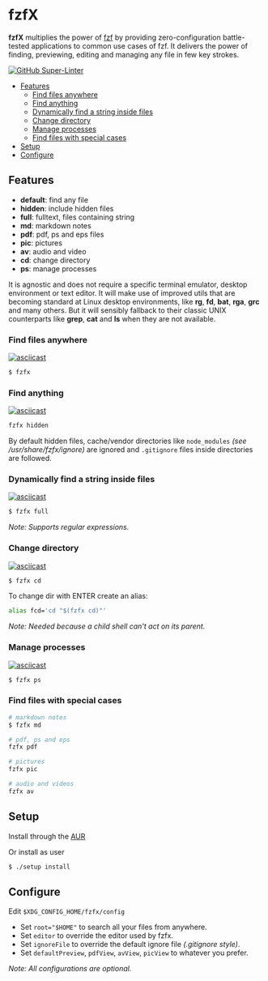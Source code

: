 # fzfX

**fzfX** multiplies the power of [fzf](https://github.com/junegunn/fzf) by providing zero-configuration battle-tested applications to common use cases of fzf. It delivers the power of finding, previewing, editing and managing any file in few key strokes. 

[![GitHub Super-Linter](https://github.com/lbcnz/fzfx/workflows/Lint%20Code%20Base/badge.svg)](https://github.com/marketplace/actions/super-linter)

<!-- TOC GFM -->

* [Features](#features)
    * [Find files anywhere](#find-files-anywhere)
    * [Find anything](#find-anything)
    * [Dynamically find a string inside files](#dynamically-find-a-string-inside-files)
    * [Change directory](#change-directory)
    * [Manage processes](#manage-processes)
    * [Find files with special cases](#find-files-with-special-cases)
* [Setup](#setup)
* [Configure](#configure)

<!-- /TOC -->

## Features
- **default**: find any file
- **hidden**: include hidden files
- **full**: fulltext, files containing string
- **md**: markdown notes
- **pdf**: pdf, ps and eps files
- **pic**: pictures
- **av**: audio and video
- **cd**: change directory
- **ps**: manage processes

It is agnostic and does not require a specific terminal emulator, desktop environment or text editor. It will make use of improved utils that are becoming standard at Linux desktop environments, like **rg**, **fd**, **bat**, **rga**, **grc** and many others. But it will sensibly fallback to their classic UNIX counterparts like **grep**, **cat** and **ls** when they are not available.

### Find files anywhere
[![asciicast](https://asciinema.org/a/405579.svg)](https://asciinema.org/a/405579)

```sh
$ fzfx
```

### Find anything
[![asciicast](https://asciinema.org/a/405581.svg)](https://asciinema.org/a/405581)

```sh
fzfx hidden
```

By default hidden files, cache/vendor directories like `node_modules` *(see /usr/share/fzfx/ignore)* are ignored and `.gitignore` files inside directories are followed.

### Dynamically find a string inside files
[![asciicast](https://asciinema.org/a/405583.svg)](https://asciinema.org/a/405583)

```sh
$ fzfx full
```

*Note: Supports regular expressions.*

### Change directory
[![asciicast](https://asciinema.org/a/405594.svg)](https://asciinema.org/a/405594)
```sh
$ fzfx cd
```

To change dir with ENTER create an alias:
```sh
alias fcd='cd "$(fzfx cd)"'
```
*Note: Needed because a child shell can't act on its parent.*

### Manage processes 
[![asciicast](https://asciinema.org/a/405584.svg)](https://asciinema.org/a/405584)

```sh
$ fzfx ps
```

### Find files with special cases
```sh
# markdown notes
$ fzfx md

# pdf, ps and eps
fzfx pdf

# pictures
fzfx pic

# audio and videos
fzfx av
```

## Setup
Install through the [AUR](https://aur.archlinux.org/packages/fzfx-git)

Or install as user
```sh
$ ./setup install
```
## Configure
Edit `$XDG_CONFIG_HOME/fzfx/config`

- Set `root="$HOME"` to search all your files from anywhere.
- Set `editor` to override the editor used by fzfx.
- Set `ignoreFile` to override the default ignore file *(.gitignore style)*.
- Set `defaultPreview`, `pdfView`, `avView`, `picView` to whatever you prefer.

*Note: All configurations are optional.*

